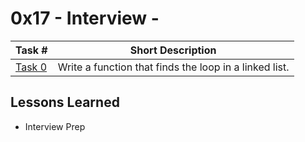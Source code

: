  # 0x17 - Interview - 
Task # | Short Description
-------|------------
[Task 0](0-find_loop.c) | Write a function that finds the loop in a linked list.

 ## Lessons Learned
* Interview Prep
